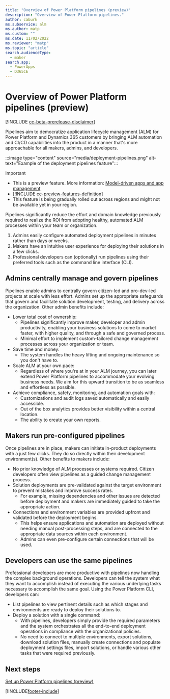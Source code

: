 ```yaml
---
title: "Overview of Power Platform pipelines (preview)"
description: "Overview of Power Platform pipelines."
author: caburk
ms.subservice: alm
ms.author: matp
ms.custom: ""
ms.date: 11/02/2022
ms.reviewer: "matp"
ms.topic: "article"
search.audienceType: 
  - maker
search.app: 
  - PowerApps
  - D365CE
---
```


# Overview of Power Platform pipelines (preview)

[!INCLUDE [cc-beta-prerelease-disclaimer](../includes/cc-beta-prerelease-disclaimer.md)]

Pipelines aim to democratize application lifecycle management (ALM) for Power Platform and Dynamics 365 customers by bringing ALM automation and CI/CD capabilities into the product in a manner that's more approachable for all makers, admins, and developers.

:::image type="content" source="media/deployment-pipelines.png" alt-text="Example of the deployment pipelines feature":::

> [!IMPORTANT]
> - This is a preview feature. More information: [Model-driven apps and app management](/power-apps/maker/powerapps-preview-program#model-driven-apps-and-app-management)
> - [!INCLUDE [cc-preview-features-definition](../includes/cc-preview-features-definition.md)]
> - This feature is being gradually rolled out across regions and might not be available yet in your region.

Pipelines significantly reduce the effort and domain knowledge previously required to realize the ROI from adopting healthy, automated ALM processes within your team or organization.
1. Admins easily configure automated deployment pipelines in minutes rather than days or weeks. 
1. Makers have an intuitive user experience for deploying their solutions in a few clicks.
1. Professional developers can (optionally) run pipelines using their preferred tools such as the command line interface (CLI).

## Admins centrally manage and govern pipelines

Pipelines enable admins to centrally govern citizen-led and pro-dev-led projects at scale with less effort. Admins set up the appropriate safeguards that govern and facilitate solution development, testing, and delivery across the organization. Other admin benefits include:

- Lower total cost of ownership:
  - Pipelines significantly improve maker, developer and admin productivity, enabling your business solutions to come to market faster, with higher quality, and through a safe and governed process.
  - Minimal effort to implement custom-tailored change management processes across your organization or team.
- Save time and money:
  - The system handles the heavy lifting and ongoing maintenance so you don't have to.
- Scale ALM at your own pace:
  - Regardless of where you're at in your ALM journey, you can later extend Power Platform pipelines to accommodate your evolving business needs. We aim for this upward transition to be as seamless and effortless as possible. 
- Achieve compliance, safety, monitoring, and automation goals with:
  - Customizations and audit logs saved automatically and easily accessible.
  - Out of the box analytics provides better visibility within a central location.
  - The ability to create your own reports.

## Makers run pre-configured pipelines

Once pipelines are in place, makers can initiate in-product deployments with a just few clicks.  They do so directly within their development environment(s). Other benefits to makers include:
- No prior knowledge of ALM processes or systems required. Citizen developers often view pipelines as a guided change management process.
- Solution deployments are pre-validated against the target environment to prevent mistakes and improve success rates. 
  - For example, missing dependencies and other issues are detected before deployment and makers are immediately guided to take the appropriate action.
- Connections and environment variables are provided upfront and validated before the deployment begins.
  - This helps ensure applications and automation are deployed without needing manual post-processing steps, and are connected to the appropriate data sources within each environment. 
  - Admins can even pre-configure certain connections that will be used.

## Developers can use the same pipelines

Professional developers are more productive with pipelines now handling the complex background operations. Developers can tell the system what they want to accomplish instead of executing the various underlying tasks necessary to accomplish the same goal. Using the Power Platform CLI, developers can:

- List pipelines to view pertinent details such as which stages and environments are ready to deploy their solutions to.
- Deploy a solution with a single command:
  - With pipelines, developers simply provide the required parameters and the system orchestrates all the end-to-end deployment operations in compliance with the organizational policies.
  - No need to connect to multiple environments, export solutions, download solution files, manually create connections and populate deployment settings files, import solutions, or handle various other tasks that were required previously.

## Next steps

[Set up Power Platform pipelines (preview)](set-up-pipelines.md)

[!INCLUDE[footer-include](../includes/footer-banner.md)]
